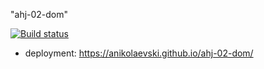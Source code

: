 "ahj-02-dom"

[![Build status](https://ci.appveyor.com/api/projects/status/c17ddbsawsqk0eo4?svg=true)](https://ci.appveyor.com/project/anikolaevski/ahj-02-dom)

- deployment: https://anikolaevski.github.io/ahj-02-dom/
